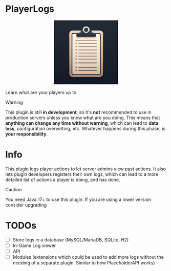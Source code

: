 # PlayerLogs
<p align="center">
    <img src="./logo.jpg" height="200" alt="Logo" />
</p>

Learn what are your players up to

> [!WARNING]
> This plugin is still **in development**, so it's **not** recommended to use in production servers
> unless you know what are you doing. This means that **anything can change any time without
> warning**, which can lead to **data loss**, configuration overwriting, etc. Whatever happens during
> this phase, is **your responsibility**.

# Info
This plugin logs player actions to let server admins view past actions. 
It also lets plugin developers registers their own logs, which can lead
to a more detailed list of actions a player is doing, and has done.

> [!CAUTION]
> You need Java 17+ to use this plugin. If you are using a lower version consider upgrading

# TODOs
- [ ] Store logs in a database (MySQL/MariaDB, SQLite, H2)
- [ ] In-Game Log viewer
- [ ] API
- [ ] Modules (extensions which could be used to add more logs
  without the needing of a separate plugin. Similar to how PlaceholderAPI works)

